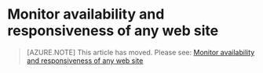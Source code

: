 <properties 
	pageTitle="Monitor availability and responsiveness of any web site" 
	description="Create web tests to verify the responsiveness and availability of Azure web sites." 
	services="azure-portal" 
    documentationCenter=""
	authors="alancameronwills" 
	manager="keboyd"/>

<tags
	ms.service="azure-portal"
	ms.date="04/28/2015"
	wacn.date=""/>


# Monitor availability and responsiveness of any web site


> [AZURE.NOTE] This article has moved. Please see: [Monitor availability and responsiveness of any web site](/documentation/articles/app-insights-monitor-web-app-availability)
 